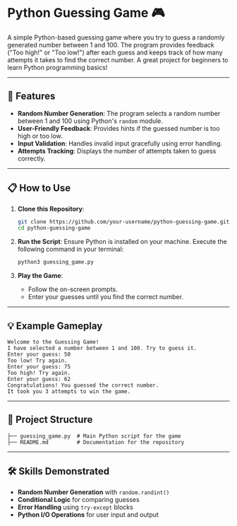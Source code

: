 # Python Guessing Game 🎮

A simple Python-based guessing game where you try to guess a randomly generated number between 1 and 100. The program provides feedback ("Too high!" or "Too low!") after each guess and keeps track of how many attempts it takes to find the correct number. A great project for beginners to learn Python programming basics!

---

## 🚀 Features
- **Random Number Generation**: The program selects a random number between 1 and 100 using Python's `random` module.
- **User-Friendly Feedback**: Provides hints if the guessed number is too high or too low.
- **Input Validation**: Handles invalid input gracefully using error handling.
- **Attempts Tracking**: Displays the number of attempts taken to guess correctly.

---

## 📋 How to Use

1. **Clone this Repository**:
   ```bash
   git clone https://github.com/your-username/python-guessing-game.git
   cd python-guessing-game
   ```

2. **Run the Script**:
   Ensure Python is installed on your machine. Execute the following command in your terminal:
   ```bash
   python3 guessing_game.py
   ```

3. **Play the Game**:
   - Follow the on-screen prompts.
   - Enter your guesses until you find the correct number.

---

## 💡 Example Gameplay

```plaintext
Welcome to the Guessing Game!
I have selected a number between 1 and 100. Try to guess it.
Enter your guess: 50
Too low! Try again.
Enter your guess: 75
Too high! Try again.
Enter your guess: 62
Congratulations! You guessed the correct number.
It took you 3 attempts to win the game.
```

---

## 📂 Project Structure

```plaintext
├── guessing_game.py  # Main Python script for the game
├── README.md         # Documentation for the repository
```

---

## 🛠️ Skills Demonstrated
- **Random Number Generation** with `random.randint()`
- **Conditional Logic** for comparing guesses
- **Error Handling** using `try-except` blocks
- **Python I/O Operations** for user input and output
